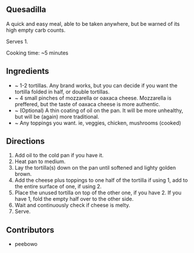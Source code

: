 ## Quesadilla

A quick and easy meal, able to be taken anywhere, but be warned of its high empty carb counts.

Serves 1.

Cooking time: ~5 minutes

## Ingredients

- ~ 1-2 tortillas. Any brand works, but you can decide if you want the tortilla folded in half, or double tortillas.
- ~ 4 small pinches of mozzarella or oaxaca cheese. Mozzarella is preffered, but the taste of oaxaca cheese is more authentic.
- ~ (Optional) A thin coating of oil on the pan. It will be more unhealthy, but will be (again) more traditional.
- ~ Any toppings you want. ie, veggies, chicken, mushrooms (cooked)

## Directions

1. Add oil to the cold pan if you have it.
2. Heat pan to medium.
3. Lay the tortilla(s) down on the pan until softened and lighty golden brown.
4. Add the cheese plus toppings to one half of the tortilla if using 1, add to the entire surface of one, if using 2.
5. Place the unused tortilla on top of the other one, if you have 2. If you have 1, fold the empty half over to the other side.
6. Wait and continuously check if cheese is melty.
7. Serve.

## Contributors

- peebowo
